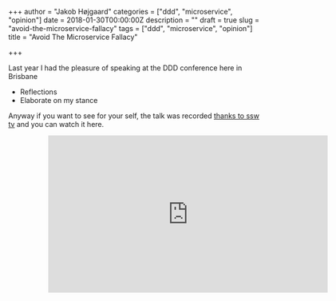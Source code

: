 +++
author = "Jakob Højgaard"
categories = ["ddd", "microservice", "opinion"]
date = 2018-01-30T00:00:00Z
description = ""
draft = true
slug = "avoid-the-microservice-fallacy"
tags = ["ddd", "microservice", "opinion"]
title = "Avoid The Microservice Fallacy"

+++

Last year I had the pleasure of speaking at the DDD conference here in Brisbane

* Reflections
* Elaborate on my stance

Anyway if you want to see for your self, the talk was recorded [thanks to ssw tv]() and you can watch it here.

<iframe style="padding-left: 80px;" width="560" height="315" src="https://www.youtube.com/embed/vtGP3YVFO70" frameborder="0" gesture="media" allow="encrypted-media" allowfullscreen></iframe>
